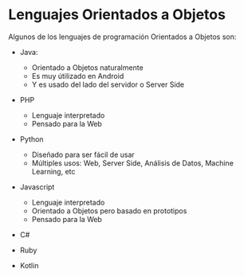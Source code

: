 # Lenguajes Orientados a Objetos

Algunos de los lenguajes de programación Orientados a Objetos son:

- Java:
    - Orientado a Objetos naturalmente
    - Es muy útilizado en Android
    - Y es usado del lado del servidor o Server Side

- PHP
    - Lenguaje interpretado
    - Pensado para la Web

- Python
    - Diseñado para ser fácil de usar
    - Múltiples usos: Web, Server Side, Análisis de Datos, Machine Learning, etc

- Javascript
    - Lenguaje interpretado
    - Orientado a Objetos pero basado en prototipos
    - Pensado para la Web

- C#
- Ruby
- Kotlin